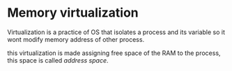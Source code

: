 # Memory virtualization

Virtualization is a practice of OS that isolates a process and its variable so it wont modify memory address of other process.

this virtualization is made assigning free space of the RAM to the process, this space is called *address space*.